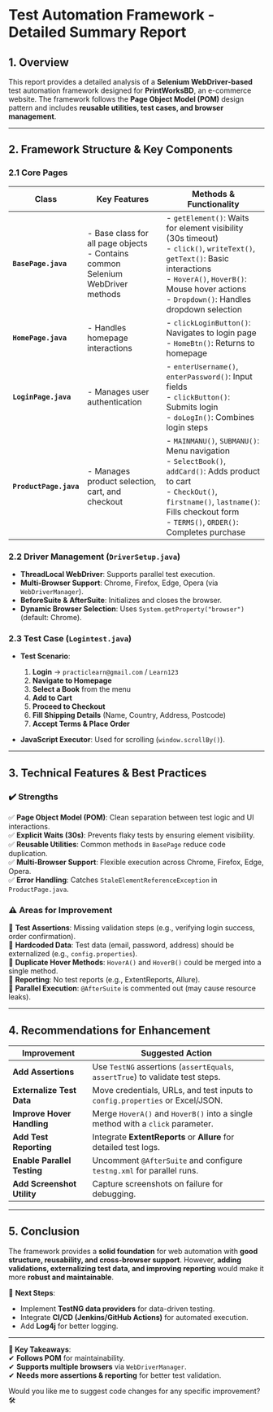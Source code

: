 # **Test Automation Framework - Detailed Summary Report**  

## **1. Overview**  
This report provides a detailed analysis of a **Selenium WebDriver-based** test automation framework designed for **PrintWorksBD**, an e-commerce website. The framework follows the **Page Object Model (POM)** design pattern and includes **reusable utilities, test cases, and browser management**.  

---

## **2. Framework Structure & Key Components**  

### **2.1 Core Pages**  

| **Class** | **Key Features** | **Methods & Functionality** |  
|-----------|----------------|----------------------------|  
| **`BasePage.java`** | - Base class for all page objects <br> - Contains common Selenium WebDriver methods | - `getElement()`: Waits for element visibility (30s timeout) <br> - `click()`, `writeText()`, `getText()`: Basic interactions <br> - `HoverA()`, `HoverB()`: Mouse hover actions <br> - `Dropdown()`: Handles dropdown selection |  
| **`HomePage.java`** | - Handles homepage interactions | - `clickLoginButton()`: Navigates to login page <br> - `HomeBtn()`: Returns to homepage |  
| **`LoginPage.java`** | - Manages user authentication | - `enterUsername()`, `enterPassword()`: Input fields <br> - `clickButton()`: Submits login <br> - `doLogIn()`: Combines login steps |  
| **`ProductPage.java`** | - Manages product selection, cart, and checkout | - `MAINMANU()`, `SUBMANU()`: Menu navigation <br> - `SelectBook()`, `addCard()`: Adds product to cart <br> - `CheckOut()`, `firstname()`, `lastname()`: Fills checkout form <br> - `TERMS()`, `ORDER()`: Completes purchase |  

### **2.2 Driver Management (`DriverSetup.java`)**  
- **ThreadLocal WebDriver**: Supports parallel test execution.  
- **Multi-Browser Support**: Chrome, Firefox, Edge, Opera (via `WebDriverManager`).  
- **BeforeSuite & AfterSuite**: Initializes and closes the browser.  
- **Dynamic Browser Selection**: Uses `System.getProperty("browser")` (default: Chrome).  

### **2.3 Test Case (`Logintest.java`)**  
- **Test Scenario**:  
  1. **Login** → `practiclearn@gmail.com` / `Learn123`  
  2. **Navigate to Homepage**  
  3. **Select a Book** from the menu  
  4. **Add to Cart**  
  5. **Proceed to Checkout**  
  6. **Fill Shipping Details** (Name, Country, Address, Postcode)  
  7. **Accept Terms & Place Order**  

- **JavaScript Executor**: Used for scrolling (`window.scrollBy()`).  

---

## **3. Technical Features & Best Practices**  

### **✔️ Strengths**  
✅ **Page Object Model (POM)**: Clean separation between test logic and UI interactions.  
✅ **Explicit Waits (30s)**: Prevents flaky tests by ensuring element visibility.  
✅ **Reusable Utilities**: Common methods in `BasePage` reduce code duplication.  
✅ **Multi-Browser Support**: Flexible execution across Chrome, Firefox, Edge, Opera.  
✅ **Error Handling**: Catches `StaleElementReferenceException` in `ProductPage.java`.  

### **⚠️ Areas for Improvement**  
🔹 **Test Assertions**: Missing validation steps (e.g., verifying login success, order confirmation).  
🔹 **Hardcoded Data**: Test data (email, password, address) should be externalized (e.g., `config.properties`).  
🔹 **Duplicate Hover Methods**: `HoverA()` and `HoverB()` could be merged into a single method.  
🔹 **Reporting**: No test reports (e.g., ExtentReports, Allure).  
🔹 **Parallel Execution**: `@AfterSuite` is commented out (may cause resource leaks).  

---

## **4. Recommendations for Enhancement**  

| **Improvement** | **Suggested Action** |  
|-----------------|----------------------|  
| **Add Assertions** | Use `TestNG` assertions (`assertEquals`, `assertTrue`) to validate test steps. |  
| **Externalize Test Data** | Move credentials, URLs, and test inputs to `config.properties` or Excel/JSON. |  
| **Improve Hover Handling** | Merge `HoverA()` and `HoverB()` into a single method with a `click` parameter. |  
| **Add Test Reporting** | Integrate **ExtentReports** or **Allure** for detailed test logs. |  
| **Enable Parallel Testing** | Uncomment `@AfterSuite` and configure `testng.xml` for parallel runs. |  
| **Add Screenshot Utility** | Capture screenshots on failure for debugging. |  

---

## **5. Conclusion**  
The framework provides a **solid foundation** for web automation with **good structure, reusability, and cross-browser support**. However, **adding validations, externalizing test data, and improving reporting** would make it more **robust and maintainable**.  

🚀 **Next Steps**:  
- Implement **TestNG data providers** for data-driven testing.  
- Integrate **CI/CD (Jenkins/GitHub Actions)** for automated execution.  
- Add **Log4j** for better logging.  

---
**📌 Key Takeaways**:  
✔ **Follows POM** for maintainability.  
✔ **Supports multiple browsers** via `WebDriverManager`.  
✔ **Needs more assertions & reporting** for better test validation.  

Would you like me to suggest code changes for any specific improvement? 🛠️
